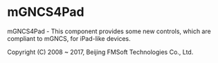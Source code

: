 # mGNCS4Pad

mGNCS4Pad - This component provides some new controls, which are compliant to mGNCS, for iPad-like devices.

Copyright (C) 2008 ~ 2017, Beijing FMSoft Technologies Co., Ltd.


